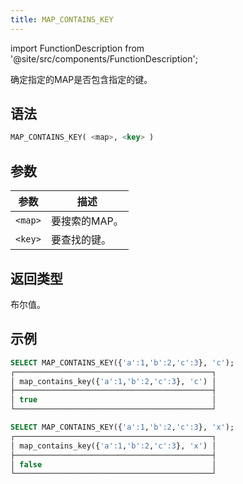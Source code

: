 ```yaml
---
title: MAP_CONTAINS_KEY
---
```

import FunctionDescription from '@site/src/components/FunctionDescription';

<FunctionDescription description="引入或更新: v1.2.464"/>

确定指定的MAP是否包含指定的键。

## 语法

```sql
MAP_CONTAINS_KEY( <map>, <key> )
```

## 参数

| 参数      | 描述             |
|-----------|------------------|
| `<map>`   | 要搜索的MAP。    |
| `<key>`   | 要查找的键。     |

## 返回类型

布尔值。

## 示例

```sql
SELECT MAP_CONTAINS_KEY({'a':1,'b':2,'c':3}, 'c');
┌────────────────────────────────────────────┐
│ map_contains_key({'a':1,'b':2,'c':3}, 'c') │
├────────────────────────────────────────────┤
│ true                                       │
└────────────────────────────────────────────┘

SELECT MAP_CONTAINS_KEY({'a':1,'b':2,'c':3}, 'x');
┌────────────────────────────────────────────┐
│ map_contains_key({'a':1,'b':2,'c':3}, 'x') │
├────────────────────────────────────────────┤
│ false                                      │
└────────────────────────────────────────────┘
```